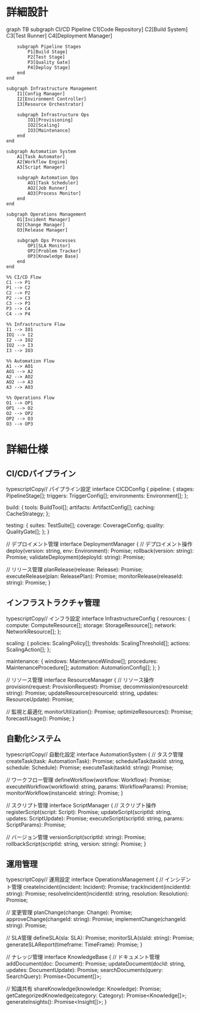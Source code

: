 # 詳細設計

graph TB
    subgraph CI/CD Pipeline
        C1[Code Repository]
        C2[Build System]
        C3[Test Runner]
        C4[Deployment Manager]
        
        subgraph Pipeline Stages
            P1[Build Stage]
            P2[Test Stage]
            P3[Quality Gate]
            P4[Deploy Stage]
        end
    end

    subgraph Infrastructure Management
        I1[Config Manager]
        I2[Environment Controller]
        I3[Resource Orchestrator]
        
        subgraph Infrastructure Ops
            IO1[Provisioning]
            IO2[Scaling]
            IO3[Maintenance]
        end
    end

    subgraph Automation System
        A1[Task Automator]
        A2[Workflow Engine]
        A3[Script Manager]
        
        subgraph Automation Ops
            AO1[Task Scheduler]
            AO2[Job Runner]
            AO3[Process Monitor]
        end
    end

    subgraph Operations Management
        O1[Incident Manager]
        O2[Change Manager]
        O3[Release Manager]
        
        subgraph Ops Processes
            OP1[SLA Monitor]
            OP2[Problem Tracker]
            OP3[Knowledge Base]
        end
    end

    %% CI/CD Flow
    C1 --> P1
    P1 --> C2
    C2 --> P2
    P2 --> C3
    C3 --> P3
    P3 --> C4
    C4 --> P4

    %% Infrastructure Flow
    I1 --> IO1
    IO1 --> I2
    I2 --> IO2
    IO2 --> I3
    I3 --> IO3

    %% Automation Flow
    A1 --> AO1
    AO1 --> A2
    A2 --> AO2
    AO2 --> A3
    A3 --> AO3

    %% Operations Flow
    O1 --> OP1
    OP1 --> O2
    O2 --> OP2
    OP2 --> O3
    O3 --> OP3


# 詳細仕様

## CI/CDパイプライン

typescriptCopy// パイプライン設定
interface CICDConfig {
  pipeline: {
    stages: PipelineStage[];
    triggers: TriggerConfig[];
    environments: Environment[];
  };
  
  build: {
    tools: BuildTool[];
    artifacts: ArtifactConfig[];
    caching: CacheStrategy;
  };
  
  testing: {
    suites: TestSuite[];
    coverage: CoverageConfig;
    quality: QualityGate[];
  };
}

// デプロイメント管理
interface DeploymentManager {
  // デプロイメント操作
  deploy(version: string, env: Environment): Promise<DeployResult>;
  rollback(version: string): Promise<RollbackResult>;
  validateDeployment(deployId: string): Promise<ValidationResult>;
  
  // リリース管理
  planRelease(release: Release): Promise<ReleasePlan>;
  executeRelease(plan: ReleasePlan): Promise<ReleaseResult>;
  monitorRelease(releaseId: string): Promise<ReleaseStatus>;
}

## インフラストラクチャ管理

typescriptCopy// インフラ設定
interface InfrastructureConfig {
  resources: {
    compute: ComputeResource[];
    storage: StorageResource[];
    network: NetworkResource[];
  };
  
  scaling: {
    policies: ScalingPolicy[];
    thresholds: ScalingThreshold[];
    actions: ScalingAction[];
  };
  
  maintenance: {
    windows: MaintenanceWindow[];
    procedures: MaintenanceProcedure[];
    automation: AutomationConfig[];
  };
}

// リソース管理
interface ResourceManager {
  // リソース操作
  provision(request: ProvisionRequest): Promise<Resource>;
  decommission(resourceId: string): Promise<void>;
  updateResource(resourceId: string, updates: ResourceUpdate): Promise<void>;
  
  // 監視と最適化
  monitorUtilization(): Promise<UtilizationMetrics>;
  optimizeResources(): Promise<OptimizationResult>;
  forecastUsage(): Promise<UsageForecast>;
}

## 自動化システム

typescriptCopy// 自動化設定
interface AutomationSystem {
  // タスク管理
  createTask(task: AutomationTask): Promise<Task>;
  scheduleTask(taskId: string, schedule: Schedule): Promise<void>;
  executeTask(taskId: string): Promise<ExecutionResult>;
  
  // ワークフロー管理
  defineWorkflow(workflow: Workflow): Promise<void>;
  executeWorkflow(workflowId: string, params: WorkflowParams): Promise<WorkflowResult>;
  monitorWorkflow(instanceId: string): Promise<WorkflowStatus>;
}

// スクリプト管理
interface ScriptManager {
  // スクリプト操作
  registerScript(script: Script): Promise<void>;
  updateScript(scriptId: string, updates: ScriptUpdate): Promise<void>;
  executeScript(scriptId: string, params: ScriptParams): Promise<ScriptResult>;
  
  // バージョン管理
  versionScript(scriptId: string): Promise<Version>;
  rollbackScript(scriptId: string, version: string): Promise<void>;
}

## 運用管理

typescriptCopy// 運用設定
interface OperationsManagement {
  // インシデント管理
  createIncident(incident: Incident): Promise<void>;
  trackIncident(incidentId: string): Promise<IncidentStatus>;
  resolveIncident(incidentId: string, resolution: Resolution): Promise<void>;
  
  // 変更管理
  planChange(change: Change): Promise<ChangePlan>;
  approveChange(changeId: string): Promise<void>;
  implementChange(changeId: string): Promise<ChangeResult>;
  
  // SLA管理
  defineSLA(sla: SLA): Promise<void>;
  monitorSLA(slaId: string): Promise<SLAStatus>;
  generateSLAReport(timeframe: TimeFrame): Promise<SLAReport>;
}

// ナレッジ管理
interface KnowledgeBase {
  // ドキュメント管理
  addDocument(doc: Document): Promise<void>;
  updateDocument(docId: string, updates: DocumentUpdate): Promise<void>;
  searchDocuments(query: SearchQuery): Promise<Document[]>;
  
  // 知識共有
  shareKnowledge(knowledge: Knowledge): Promise<void>;
  getCategorizedKnowledge(category: Category): Promise<Knowledge[]>;
  generateInsights(): Promise<Insight[]>;
}
